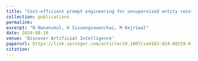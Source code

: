 ```yaml
---
title: "Cost-efficient prompt engineering for unsupervised entity resolution in the product matching domain"
collection: publications
permalink: 
excerpt: "N Nananukul, K Sisaengsuwanchai, M Kejriwal"
date: 2024-08-16
venue: 'Discover Artificial Intelligence'
paperurl: https://link.springer.com/article/10.1007/s44163-024-00159-8
citation: 
---
```


